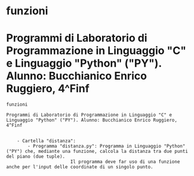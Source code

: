 # funzioni

# Programmi di Laboratorio di Programmazione in Linguaggio "C" e Linguaggio "Python" ("PY"). Alunno: Bucchianico Enrico Ruggiero, 4^Finf


	funzioni

	Programmi di Laboratorio di Programmazione in Linguaggio "C" e Linguaggio "Python" ("PY"). Alunno: Bucchianico Enrico Ruggiero, 4^Finf
	
	
		- Cartella "distanza":
		 	- Programma "distanza.py": Programma in Linguaggio "Python" ("PY") che, mediante una funzione, calcola la distanza tra due punti del piano (due tuple). 
		 					Il programma deve far uso di una funzione anche per l'input delle coordinate di un singolo punto.